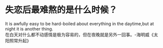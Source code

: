 # 失恋后最难熬的是什么时候？

It is awfully easy to be hard-boiled about everything in the daytime,but at night it is another thing.  
在白天对什么都不动感情是极为容易的，但在夜晚就是另外一回事。-海明威《太阳照常升起》